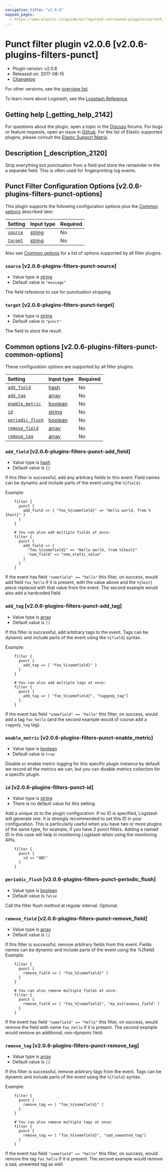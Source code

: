 ```yaml
---
navigation_title: "v2.0.6"
mapped_pages:
  - https://www.elastic.co/guide/en/logstash-versioned-plugins/current/v2.0.6-plugins-filters-punct.html
---
```


# Punct filter plugin v2.0.6 [v2.0.6-plugins-filters-punct]

* Plugin version: v2.0.6
* Released on: 2017-08-15
* [Changelog](https://github.com/logstash-plugins/logstash-filter-punct/blob/v2.0.6/CHANGELOG.md)

For other versions, see the [overview list](filter-punct-index.md).

To learn more about Logstash, see the [Logstash Reference](https://www.elastic.co/guide/en/logstash/current/index.html).

## Getting help [_getting_help_2142]

For questions about the plugin, open a topic in the [Discuss](http://discuss.elastic.co) forums. For bugs or feature requests, open an issue in [Github](https://github.com/logstash-plugins/logstash-filter-punct). For the list of Elastic supported plugins, please consult the [Elastic Support Matrix](https://www.elastic.co/support/matrix#matrix_logstash_plugins).

## Description [_description_2120]

Strip everything but punctuation from a field and store the remainder in the a separate field. This is often used for fingerprinting log events.

## Punct Filter Configuration Options [v2.0.6-plugins-filters-punct-options]

This plugin supports the following configuration options plus the [Common options](v2-0-6-plugins-filters-punct.md#v2.0.6-plugins-filters-punct-common-options) described later.

| Setting | Input type | Required |
| :- | :- | :- |
| [`source`](v2-0-6-plugins-filters-punct.md#v2.0.6-plugins-filters-punct-source) | [string](/lsr/value-types.md#string) | No |
| [`target`](v2-0-6-plugins-filters-punct.md#v2.0.6-plugins-filters-punct-target) | [string](/lsr/value-types.md#string) | No |

Also see [Common options](v2-0-6-plugins-filters-punct.md#v2.0.6-plugins-filters-punct-common-options) for a list of options supported by all filter plugins.

### `source` [v2.0.6-plugins-filters-punct-source]

* Value type is [string](/lsr/value-types.md#string)
* Default value is `"message"`

The field reference to use for punctuation stripping

### `target` [v2.0.6-plugins-filters-punct-target]

* Value type is [string](/lsr/value-types.md#string)
* Default value is `"punct"`

The field to store the result.

## Common options [v2.0.6-plugins-filters-punct-common-options]

These configuration options are supported by all filter plugins:

| Setting | Input type | Required |
| :- | :- | :- |
| [`add_field`](v2-0-6-plugins-filters-punct.md#v2.0.6-plugins-filters-punct-add_field) | [hash](/lsr/value-types.md#hash) | No |
| [`add_tag`](v2-0-6-plugins-filters-punct.md#v2.0.6-plugins-filters-punct-add_tag) | [array](/lsr/value-types.md#array) | No |
| [`enable_metric`](v2-0-6-plugins-filters-punct.md#v2.0.6-plugins-filters-punct-enable_metric) | [boolean](/lsr/value-types.md#boolean) | No |
| [`id`](v2-0-6-plugins-filters-punct.md#v2.0.6-plugins-filters-punct-id) | [string](/lsr/value-types.md#string) | No |
| [`periodic_flush`](v2-0-6-plugins-filters-punct.md#v2.0.6-plugins-filters-punct-periodic_flush) | [boolean](/lsr/value-types.md#boolean) | No |
| [`remove_field`](v2-0-6-plugins-filters-punct.md#v2.0.6-plugins-filters-punct-remove_field) | [array](/lsr/value-types.md#array) | No |
| [`remove_tag`](v2-0-6-plugins-filters-punct.md#v2.0.6-plugins-filters-punct-remove_tag) | [array](/lsr/value-types.md#array) | No |

### `add_field` [v2.0.6-plugins-filters-punct-add_field]

* Value type is [hash](/lsr/value-types.md#hash)
* Default value is `{}`

If this filter is successful, add any arbitrary fields to this event. Field names can be dynamic and include parts of the event using the `%{field}`.

Example:

```
    filter {
      punct {
        add_field => { "foo_%{somefield}" => "Hello world, from %{host}" }
      }
    }
```

```
    # You can also add multiple fields at once:
    filter {
      punct {
        add_field => {
          "foo_%{somefield}" => "Hello world, from %{host}"
          "new_field" => "new_static_value"
        }
      }
    }
```

If the event has field `"somefield" == "hello"` this filter, on success, would add field `foo_hello` if it is present, with the value above and the `%{host}` piece replaced with that value from the event. The second example would also add a hardcoded field.

### `add_tag` [v2.0.6-plugins-filters-punct-add_tag]

* Value type is [array](/lsr/value-types.md#array)
* Default value is `[]`

If this filter is successful, add arbitrary tags to the event. Tags can be dynamic and include parts of the event using the `%{field}` syntax.

Example:

```
    filter {
      punct {
        add_tag => [ "foo_%{somefield}" ]
      }
    }
```

```
    # You can also add multiple tags at once:
    filter {
      punct {
        add_tag => [ "foo_%{somefield}", "taggedy_tag"]
      }
    }
```

If the event has field `"somefield" == "hello"` this filter, on success, would add a tag `foo_hello` (and the second example would of course add a `taggedy_tag` tag).

### `enable_metric` [v2.0.6-plugins-filters-punct-enable_metric]

* Value type is [boolean](/lsr/value-types.md#boolean)
* Default value is `true`

Disable or enable metric logging for this specific plugin instance by default we record all the metrics we can, but you can disable metrics collection for a specific plugin.

### `id` [v2.0.6-plugins-filters-punct-id]

* Value type is [string](/lsr/value-types.md#string)
* There is no default value for this setting.

Add a unique `ID` to the plugin configuration. If no ID is specified, Logstash will generate one. It is strongly recommended to set this ID in your configuration. This is particularly useful when you have two or more plugins of the same type, for example, if you have 2 punct filters. Adding a named ID in this case will help in monitoring Logstash when using the monitoring APIs.

```
    filter {
      punct {
        id => "ABC"
      }
    }
```

### `periodic_flush` [v2.0.6-plugins-filters-punct-periodic_flush]

* Value type is [boolean](/lsr/value-types.md#boolean)
* Default value is `false`

Call the filter flush method at regular interval. Optional.

### `remove_field` [v2.0.6-plugins-filters-punct-remove_field]

* Value type is [array](/lsr/value-types.md#array)
* Default value is `[]`

If this filter is successful, remove arbitrary fields from this event. Fields names can be dynamic and include parts of the event using the %{field} Example:

```
    filter {
      punct {
        remove_field => [ "foo_%{somefield}" ]
      }
    }
```

```
    # You can also remove multiple fields at once:
    filter {
      punct {
        remove_field => [ "foo_%{somefield}", "my_extraneous_field" ]
      }
    }
```

If the event has field `"somefield" == "hello"` this filter, on success, would remove the field with name `foo_hello` if it is present. The second example would remove an additional, non-dynamic field.

### `remove_tag` [v2.0.6-plugins-filters-punct-remove_tag]

* Value type is [array](/lsr/value-types.md#array)
* Default value is `[]`

If this filter is successful, remove arbitrary tags from the event. Tags can be dynamic and include parts of the event using the `%{field}` syntax.

Example:

```
    filter {
      punct {
        remove_tag => [ "foo_%{somefield}" ]
      }
    }
```

```
    # You can also remove multiple tags at once:
    filter {
      punct {
        remove_tag => [ "foo_%{somefield}", "sad_unwanted_tag"]
      }
    }
```

If the event has field `"somefield" == "hello"` this filter, on success, would remove the tag `foo_hello` if it is present. The second example would remove a sad, unwanted tag as well.
